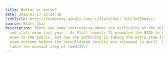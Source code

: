 ```yaml
---
title: Better or worse?
date: 2018-01-17 22:24:38
linkTitle: http://feedproxy.google.com/~r/StatsChat/~3/DjSn8ZkmxLc/
source: Stats Chat
description: There was some controversy about the difficulty of the NCEA level 1 maths
  and stats exam last year.  As Stuff reports It prompted the NZQA to release the
  exam to the public, and now the authority is taking the extra step to share the
  exam outcome before the consolidated results are released in April. &#8220;NZQA has
  taken the unusual step of [&#8230;]
---
```

